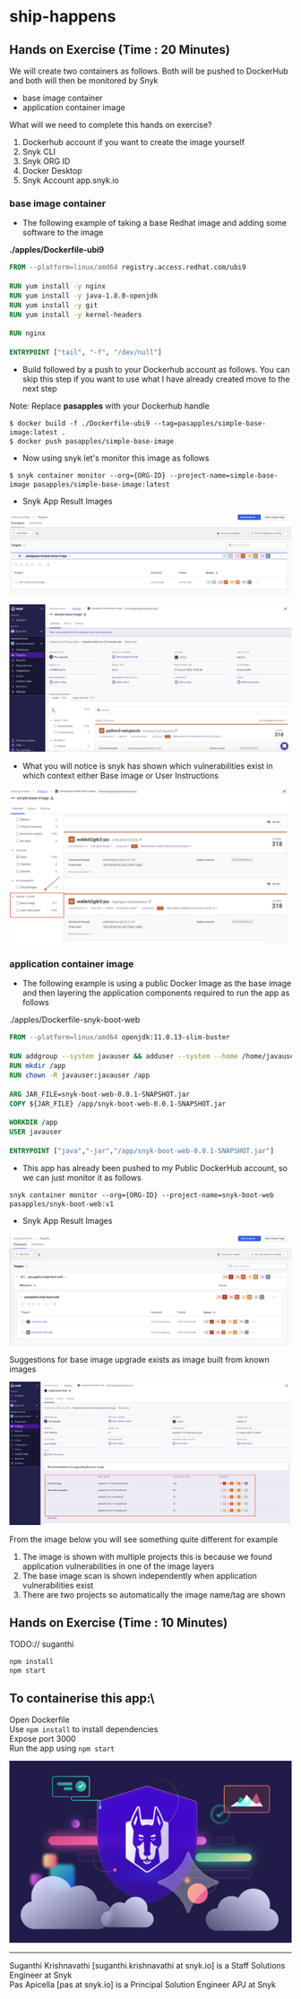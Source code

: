 # ship-happens

## Hands on Exercise (Time : 20 Minutes)

We will create two containers as follows. Both will be pushed to DockerHub and both will then be monitored by Snyk

* base image container
* application container image

What will we need to complete this hands on exercise?

1. Dockerhub account if you want to create the image yourself
2. Snyk CLI
3. Snyk ORG ID
4. Docker Desktop
5. Snyk Account app.snyk.io 

### base image container

- The following example of taking a base Redhat image and adding some software to the image 

**./apples/Dockerfile-ubi9**

```dockerfile
FROM --platform=linux/amd64 registry.access.redhat.com/ubi9

RUN yum install -y nginx
RUN yum install -y java-1.8.0-openjdk
RUN yum install -y git
RUN yum install -y kernel-headers

RUN nginx

ENTRYPOINT ["tail", "-f", "/dev/null"]
```

- Build followed by a push to your Dockerhub account as follows. You can skip this step if you want to use what I have already created move to the next step

Note: Replace **pasapples** with your Dockerhub handle

```shell
$ docker build -f ./Dockerfile-ubi9 --tag=pasapples/simple-base-image:latest .
$ docker push pasapples/simple-base-image
```

- Now using snyk let's monitor this image as follows

```shell
$ snyk container monitor --org={ORG-ID} --project-name=simple-base-image pasapples/simple-base-image:latest
```

- Snyk App Result Images

![](images/offsite-se-1.png)

![](images/offsite-se-2.png)

- What you will notice is snyk has shown which vulnerabilities exist in which context either Base image or User Instructions 

![](images/offsite-se-3.png)

### application container image

- The following example is using a public Docker Image as the base image and then layering the application components required to run the app as follows

./apples/Dockerfile-snyk-boot-web

```dockerfile
FROM --platform=linux/amd64 openjdk:11.0.13-slim-buster

RUN addgroup --system javauser && adduser --system --home /home/javauser --ingroup javauser javauser
RUN mkdir /app
RUN chown -R javauser:javauser /app

ARG JAR_FILE=snyk-boot-web-0.0.1-SNAPSHOT.jar
COPY ${JAR_FILE} /app/snyk-boot-web-0.0.1-SNAPSHOT.jar

WORKDIR /app
USER javauser

ENTRYPOINT ["java","-jar","/app/snyk-boot-web-0.0.1-SNAPSHOT.jar"]
```

- This app has already been pushed to my Public DockerHub account, so we can just monitor it as follows

```shell
snyk container monitor --org={ORG-ID} --project-name=snyk-boot-web pasapples/snyk-boot-web:v1
```

- Snyk App Result Images

![](images/offsite-se-4.png)

Suggestions for base image upgrade exists as image built from known images

![](images/offsite-se-5.png)

From the image below you will see something quite different for example

1. The image is shown with multiple projects this is because we found application vulnerabilities in one of the image layers
2. The base image scan is shown independently when application vulnerabilities exist
3. There are two projects so automatically the image name/tag are shown



## Hands on Exercise (Time : 10 Minutes)

TODO:// suganthi 

```
npm install
npm start
```
## To containerise this app:\
Open Dockerfile\
Use `npm install` to install dependencies\
Expose port 3000\
Run the app using `npm start`

![](images/snyk-logo.png)

<hr />

Suganthi Krishnavathi [suganthi.krishnavathi at snyk.io] is a Staff Solutions Engineer at Snyk <br />
Pas Apicella [pas at snyk.io] is a Principal Solution Engineer APJ at Snyk